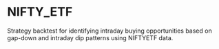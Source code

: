 # NIFTY_ETF
Strategy backtest for identifying intraday buying opportunities based on gap-down and intraday dip patterns using NIFTYETF data.
